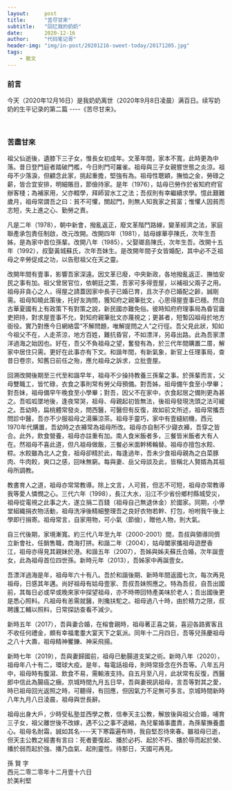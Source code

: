 ```yaml
---
layout:     post
title:      "苦尽甘来"
subtitle:   "回忆我的奶奶"
date:       2020-12-16
author:     "代码笔记哥"
header-img: "img/in-post/20201216-sweet-today/20171205.jpg"
tags:
    - 散文
---
```

### 前言
今天（2020年12月16日）是我奶奶离世（2020年9月8日凌晨）满百日。续写奶奶的生平记录的第二篇 ----《苦尽甘来》。

​
### 苦盡甘來
祖父仙逝後，遺膝下三子女，惟長女初成年。文革年間，家本不寬，此時更為中落。昔日登門庭者踏破門檻，今日則門可羅雀。祖母與三子女親嘗世態之炎涼。祖母不少落淚，但顧念此家，挑起重擔，堅強有為。祖母性聰穎，撫恤之金，勞碌之薪，皆合宜安排，明細賬目，節儉持家。是年（1976），姑母已勞作於省知府府官辦客棧；為補家用，父亦輟學，拜師習水工之法；吾叔則有幸繼續求學。憶此艱難歲月，祖母常謂吾之曰：貧不可懼，關起門，則無人知我家之貧富；惟懼人因貧而志短，失上進之心、勤勞之責。

凡是二年（1978），朝中新會，撥亂返正，廢文革階鬥路線，變革經濟之法，家庭聯產承包責任制啟，改元改開。改開四年（1981），姑母嫁華亭陳氏，次年生吾姊，是為家中首位孫輩。改開八年（1985），父娶瑯島陳氏，次年生吾。改開十五年（1992），叔娶黃城蘇氏，次年吾妹生。是改開年間子女皆婚配，其中必不乏祖母之辛勞促成之功，以告慰祖父在天之靈。

改開年間有壹事，影響吾家深遠。因文革已廢，中央新政，各地撥亂返正、撫恤安民之事有加。祖父曾居官位，依朝廷之策，吾家可多得壹屋，以補祖父兩子之用。祖母非貪心之人，得屋之請蓋因家中長子已婚已育，且次子亦已婚配之齡，誠剛需。祖母知曉此策後，托好友詢問，獲知府之親筆批文，心思得屋壹事已穩。然自古華夏國有上有政策下有對策之說，新民國亦難免俗。彼時知府府理事局為昏官庸吏把持，對求屋壹事不允，對知府親筆批文亦蔑視之；更甚者，短暫囚祖母於地方衙役。實乃對應今日網絡雲“不解問題，唯解提問之人”之行徑。吾父見此狀，知如今祖父不在，人走茶涼，地方百姓，難抗昏官，不如漂洋，另尋出路。此為吾家漂洋過海之始因也。好在，吾父不負祖母之望，奮發有為，於三代年間購置二厝，解家中居住只需。更好在此事亦有下文。和諧年間，有新氣象，新官上任理事局，查昔日卷宗，知舊日前任之殆，應允祖母之訴求，立批壹屋。

回溯改開後期至三代至和諧早年，祖母不少操持教養三孫輩之事。於孫輩而言，父母雙職工，皆忙碌，衣食之事則常有勞父母預備。對吾姊，祖母備午食至小學畢；對吾妹，祖母備早午晚食至小學畢；對吾，因父不在家中，衣食起居之備則更為甚之。吾呱呱墜地後，逢夜常哭，祖母、母親起初皆無法，後祖母發現洗頭之法可緩之。吾幼時，扁桃體常發炎，問西醫，可醫但有反復，故如前文所述，祖母常攜吾問診中醫，吾亦不少服祖母之湯藥涼茶。祖母手靈巧，家中有壹縫紉機，西元1970年代購置，吾幼時之衣褲常為祖母所改。祖母亦自制不少寢衣褲，吾穿之皆合。此外，飲食營養，祖母亦註重有加。南人食米飯者多，三餐皆米飯者大有人在。然祖母不喜此道，但凡祖母做飯，三餐必米面幹稀輪替。祖母亦擅包水餃、粽。水餃雖為北人之食，祖母卻精於此，每逢過年，吾未少食祖母親為之白菜豚肉、牛肉餃，爽口之感，回味無窮。每與妻、岳父母談及此，皆稱北人賢婿為其祖母所調教。

教書育人之道，祖母亦常常教導。除上文言，人可貧，但志不可短，祖母亦常教導我等愛人憐憫之心。三代六年（1998），長江大水，沿江不少省份鄉村縣城受災，祖母從電視之此事之大，遂立捐二百錢（祖母自己無退休金）於國家。同期，小學堂組織捐衣物活動，祖母洗凈後精細整理吾之良好衣物若幹、打包，吩咐我午後上學即行捐寄。祖母常言，自家用物，可小氣（節儉），贈他人物，則大氣。

自三代後期，家境漸寬。約三代八年至九年（2000-2001）間，吾叔與領導同儕立新會社，任銷售職，商海打拼。和諧二年（2004），姑母闔家攜祖母遊歷香江，祖母亦得見其親妹於港。和諧五年（2007），吾姊與姊夫蘇氏合婚，次年誕壹女，此為祖母首位四世孫。新時元年（2013），吾姊家中再誕壹女。

吾漂洋過海是年，祖母年六十有八。吾於和諧後期、新時年間返國七次，每次再見祖母，日感其年邁。尚好祖母有姑母壹家、吾叔吾妹照應之。特為吾叔，自吾出國前，其每日必或早或晚來家中探望祖母，亦不時帶回特產美味於老人；吾出國後更是悉心照料。凡祖母有恙需就醫，則攙扶駝之。祖母過八十時，由於精力之限，叔聘護工輔以照料，日常探訪查看不減少。

新時五年（2017），吾與妻合婚，在榕會親時，祖母著正喜之裝，喜迎各路賓客且不收任何禮金，頗有幸福耄耋大宴天下之氣派。同年十二月四日，吾等兒孫慶祖母之八十大壽，祖母精神矍鑠、神采飛揚。

新時七年（2019），吾與妻歸國前，祖母已動腸道支架之術。新時八年（2020），祖母年八十有二，環球大疫。是年，每電話祖母，則時常掛念在外吾等。八年五月中，祖母時有腹瀉、飲食不易，需輸液支持。自五月至八月，此狀常有反復，西醫郎中信此為腸癌之癥。京城時間九月五日早，吾與妻視訊祖母，言吾等對其之愛，時已祖母回光返照之時，可聽得，有回應，但因氣力不足無可多言。京城時間新時八年九月八日淩晨，祖母與世長辭。

祖母出身大戶，少時受私塾並西學之教，信奉天主公教，解放後與祖父合婚，哺育三子女，祖父離世後不改嫁，遇不公之事不退縮，為兒輩婚事盡責，為孫輩撫養盡心。祖母名耐霜，誠如其名----天下寒霜遍布時，我自堅忍待來春。雖祖母已逝，但天主公教之經書有言曰：死者要復起、播於必朽、起於不朽、播於辱而起於榮、播於弱而起於強、播乃血氣、起則靈性。待那日，天國可再見。

孫 賢 字  
西元二零二零年十二月壹十六日  
於美利堅  
